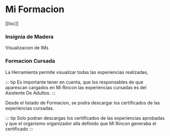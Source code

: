 # Mi Formacion

[[toc]]

### Insignia de Madera
Visualizacion de IMs


### Formacion Cursada
La Herramienta permite visualizar todas las experiencias realizadas,

::: tip
 Es importante tener en cuenta, que los responsables de que aparescan cargados en Mi Rincon las experiencias cursadas es del Asistente De Adultos.
:::





Desde el listado de Formacion, se podra descargar los certificados de las experiencias cursadas.

::: tip
Solo podran descargas los certificados de las experiencias aprobadas y que el organismo organizador alla definido que Mi Rincon generaba el certificado
:::